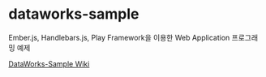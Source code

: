 dataworks-sample
================

Ember.js, Handlebars.js, Play Framework을 이용한 Web Application 프로그래밍 예제


[DataWorks-Sample Wiki](https://github.com/whlee21/dataworks-sample/wiki)

